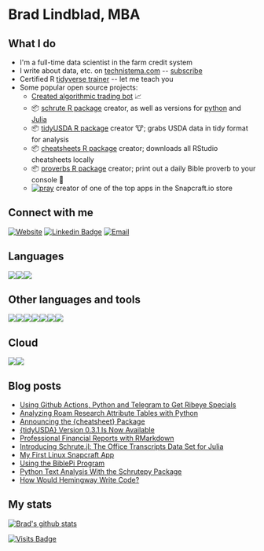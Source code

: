 # Brad Lindblad, MBA

## What I do
- I'm a full-time data scientist in the farm credit system
- I write about data, etc. on [technistema.com](https://technistema.com) -- [subscribe](https://technistema.com/contact/)
- Certified R [tidyverse trainer](https://education.rstudio.com/trainers/people/lindblad+brad/) -- let me teach you
- Some popular open source projects:
  - [Created algorithmic trading bot](https://github.com/bradlindblad/GDAX_Trader) :chart_with_upwards_trend:   
  - :package: [schrute R package](https://github.com/bradlindblad/schrute) creator, as well as versions for [python](https://github.com/bradlindblad/schrutepy) and [Julia](https://github.com/bradlindblad/Schrute.jl)
  - :package: [tidyUSDA R package](https://bradlindblad.github.io/tidyUSDA/) creator :cow:; grabs USDA data in tidy format for analysis
  - :package: [cheatsheets R package](https://github.com/bradlindblad/cheatsheet) creator; downloads all RStudio cheatsheets locally
  - :package: [proverbs R package](https://github.com/bradlindblad/proverbs) creator; print out a daily Bible proverb to your console 📙
  -  [![pray](https://snapcraft.io/pray/badge.svg)](https://snapcraft.io/pray) creator of one of the top apps in the Snapcraft.io store


## Connect with me

[![Website](https://img.shields.io/badge/Website-technistema.com-informational?style=flat-square&logo=jekyll&logoColor=white)](https://technistema.com)
[![Linkedin Badge](https://img.shields.io/badge/-bradlindblad-blue?style=flat-square&logo=Linkedin&logoColor=white&link=https://www.linkedin.com/in/bradlindblad/)](https://www.linkedin.com/in/bradlindblad/)
[![Email](https://img.shields.io/badge/Email-me@bradlindblad.com-informational?style=flat-square&logo=protonmail&logoColor=white&link=mailto:me@bradlindblad.com)](mailto:me@bradlindblad.com)


<!-- ## Languages and tools I use -->

## Languages
<img src="https://img.shields.io/badge/r-%23276DC3.svg?&style=for-the-badge&logo=r&logoColor=white"/><img src="https://img.shields.io/badge/julia%20-%230db7ed.svg?&style=for-the-badge&logo=julia&logoColor=white"/><img src="https://img.shields.io/badge/python%20-%2314354C.svg?&style=for-the-badge&logo=python&logoColor=white"/>


## Other languages and tools
<img src="https://img.shields.io/badge/docker%20-%230db7ed.svg?&style=for-the-badge&logo=docker&logoColor=white"/><img src="https://img.shields.io/badge/markdown-%23000000.svg?&style=for-the-badge&logo=markdown&logoColor=white"/><img src="https://img.shields.io/badge/git%20-%23F05033.svg?&style=for-the-badge&logo=git&logoColor=white"/><img src ="https://img.shields.io/badge/postgres-%23316192.svg?&style=for-the-badge&logo=postgresql&logoColor=white"/><img src="https://img.shields.io/badge/shell_script%20-%23121011.svg?&style=for-the-badge&logo=gnu-bash&logoColor=white"/><img src="https://img.shields.io/badge/github%20actions%20-%232671E5.svg?&style=for-the-badge&logo=github%20actions&logoColor=white"/><img src="https://img.shields.io/badge/-Raspberry%20Pi-C51A4A?style=for-the-badge&logo=Raspberry-Pi"/>

## Cloud
<img src="https://img.shields.io/badge/azure%20-%230072C6.svg?&style=for-the-badge&logo=azure-devops&logoColor=white"/><img src="https://img.shields.io/badge/AWS%20-%23FF9900.svg?&style=for-the-badge&logo=amazon-aws&logoColor=white"/>


## Blog posts
<!-- BLOG-POST-LIST:START -->
- [Using Github Actions, Python and Telegram to Get Ribeye Specials](https://technistema.com/posts/using-github-action-python-telegram-meat/)
- [Analyzing Roam Research Attribute Tables with Python](https://technistema.com/posts/roam-attribute-table-analysis/)
- [Announcing the {cheatsheet} Package](https://technistema.com/posts/announcing-the-cheatsheet-package/)
- [{tidyUSDA} Version 0.3.1 Is Now Available](https://technistema.com/posts/tidyusda-version-031-is-available/)
- [Professional Financial Reports with RMarkdown](https://technistema.com/posts/professional-financial-reports-with-rmarkdown/)
- [Introducing Schrute.jl: The Office Transcripts Data Set for Julia](https://technistema.com/posts/introducing-schrute-jl-the-office-transcripts-data-set-for-julia/)
- [My First Linux Snapcraft App](https://technistema.com/posts/my-first-linux-snapcraft-app/)
- [Using the BiblePi Program](https://technistema.com/posts/using-the-biblepi-program/)
- [Python Text Analysis With the Schrutepy Package](https://technistema.com/posts/python-text-analysis-with-the-schrutepy-package/)
- [How Would Hemingway Write Code?](https://technistema.com/posts/how-would-hemingway-write-code/)
<!-- BLOG-POST-LIST:END -->    

## My stats
[![Brad's github stats](https://github-readme-stats.vercel.app/api?username=bradlindblad)](https://github.com/anuraghazra/github-readme-stats)



[![Visits Badge](https://badges.pufler.dev/visits/bradlindblad/bradlindblad)](https://badges.pufler.dev)

[website]: https://technistema.com
[linkedin]: https://www.linkedin.com/in/bradlindblad/
